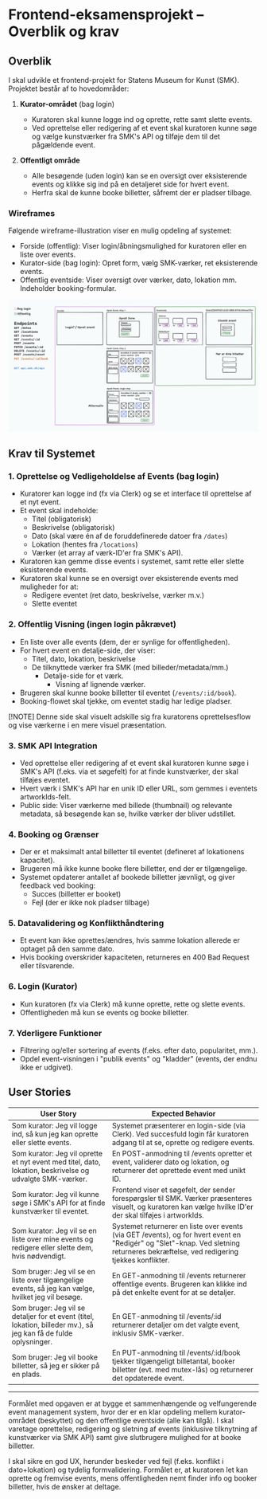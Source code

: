 # Frontend-eksamensprojekt – Overblik og krav

## Overblik

I skal udvikle et frontend-projekt for Statens Museum for Kunst (SMK). Projektet består af to hovedområder:

1. **Kurator-området** (bag login)

   - Kuratoren skal kunne logge ind og oprette, rette samt slette events.
   - Ved oprettelse eller redigering af et event skal kuratoren kunne søge og vælge kunstværker fra SMK's API og tilføje dem til det pågældende event.

2. **Offentligt område**
   - Alle besøgende (uden login) kan se en oversigt over eksisterende events og klikke sig ind på en detaljeret side for hvert event.
   - Herfra skal de kunne booke billetter, såfremt der er pladser tilbage.

### Wireframes

Følgende wireframe-illustration viser en mulig opdeling af systemet:

- Forside (offentlig): Viser login/åbningsmulighed for kuratoren eller en liste over events.
- Kurator-side (bag login): Opret form, vælg SMK-værker, ret eksisterende events.
- Offentlig eventside: Viser oversigt over værker, dato, lokation mm. Indeholder booking-formular.

![Wireframe eksempel](wireframe.png)

## Krav til Systemet

### 1. Oprettelse og Vedligeholdelse af Events (bag login)

- Kuratorer kan logge ind (fx via Clerk) og se et interface til oprettelse af et nyt event.
- Et event skal indeholde:
  - Titel (obligatorisk)
  - Beskrivelse (obligatorisk)
  - Dato (skal være én af de foruddefinerede datoer fra `/dates`)
  - Lokation (hentes fra `/locations`)
  - Værker (et array af værk-ID'er fra SMK's API).
- Kuratoren kan gemme disse events i systemet, samt rette eller slette eksisterende events.
- Kuratoren skal kunne se en oversigt over eksisterende events med muligheder for at:
  - Redigere eventet (ret dato, beskrivelse, værker m.v.)
  - Slette eventet

### 2. Offentlig Visning (ingen login påkrævet)

- En liste over alle events (dem, der er synlige for offentligheden).
- For hvert event en detalje-side, der viser:
  - Titel, dato, lokation, beskrivelse
  - De tilknyttede værker fra SMK (med billeder/metadata/mm.)
    - Detalje-side for et værk.
      - Visning af lignende værker.
- Brugeren skal kunne booke billetter til eventet (`/events/:id/book`).
- Booking-flowet skal tjekke, om eventet stadig har ledige pladser.

[!NOTE] Denne side skal visuelt adskille sig fra kuratorens oprettelsesflow og vise værkerne i en mere visuel præsentation.

### 3. SMK API Integration

- Ved oprettelse eller redigering af et event skal kuratoren kunne søge i SMK's API (f.eks. via et søgefelt) for at finde kunstværker, der skal tilføjes eventet.
- Hvert værk i SMK's API har en unik ID eller URL, som gemmes i eventets artworkIds-felt.
- Public side: Viser værkerne med billede (thumbnail) og relevante metadata, så besøgende kan se, hvilke værker der bliver udstillet.

### 4. Booking og Grænser

- Der er et maksimalt antal billetter til eventet (defineret af lokationens kapacitet).
- Brugeren må ikke kunne booke flere billetter, end der er tilgængelige.
- Systemet opdaterer antallet af bookede billetter jævnligt, og giver feedback ved booking:
  - Succes (billetter er booket)
  - Fejl (der er ikke nok pladser tilbage)

### 5. Datavalidering og Konflikthåndtering

- Et event kan ikke oprettes/ændres, hvis samme lokation allerede er optaget på den samme dato.
- Hvis booking overskrider kapaciteten, returneres en 400 Bad Request eller tilsvarende.

### 6. Login (Kurator)

- Kun kuratoren (fx via Clerk) må kunne oprette, rette og slette events.
- Offentligheden må kun se events og booke billetter.

### 7. Yderligere Funktioner

- Filtrering og/eller sortering af events (f.eks. efter dato, popularitet, mm.).
- Opdel event-visningen i "publik events" og "kladder" (events, der endnu ikke er udgivet).

## User Stories

| User Story                                                                                                        | Expected Behavior                                                                                                                                                                   |
| ----------------------------------------------------------------------------------------------------------------- | ----------------------------------------------------------------------------------------------------------------------------------------------------------------------------------- |
| Som kurator: Jeg vil logge ind, så kun jeg kan oprette eller slette events.                                       | Systemet præsenterer en login-side (via Clerk). Ved succesfuld login får kuratoren adgang til at se, oprette og redigere events.                                                    |
| Som kurator: Jeg vil oprette et nyt event med titel, dato, lokation, beskrivelse og udvalgte SMK-værker.          | En POST-anmodning til /events opretter et event, validerer dato og lokation, og returnerer det oprettede event med unikt ID.                                                        |
| Som kurator: Jeg vil kunne søge i SMK's API for at finde kunstværker til eventet.                                 | Frontend viser et søgefelt, der sender forespørgsler til SMK. Værker præsenteres visuelt, og kuratoren kan vælge hvilke ID'er der skal tilføjes i artworkIds.                       |
| Som kurator: Jeg vil se en liste over mine events og redigere eller slette dem, hvis nødvendigt.                  | Systemet returnerer en liste over events (via GET /events), og for hvert event en "Redigér" og "Slet"-knap. Ved sletning returneres bekræftelse, ved redigering tjekkes konflikter. |
| Som bruger: Jeg vil se en liste over tilgængelige events, så jeg kan vælge, hvilket jeg vil besøge.               | En GET-anmodning til /events returnerer offentlige events. Brugeren kan klikke ind på det enkelte event for at se detaljer.                                                         |
| Som bruger: Jeg vil se detaljer for et event (titel, lokation, billeder mv.), så jeg kan få de fulde oplysninger. | En GET-anmodning til /events/:id returnerer detaljer om det valgte event, inklusiv SMK-værker.                                                                                      |
| Som bruger: Jeg vil booke billetter, så jeg er sikker på en plads.                                                | En PUT-anmodning til /events/:id/book tjekker tilgængeligt billetantal, booker billetter (evt. med mutex-lås) og returnerer det opdaterede event.                                   |

---

Formålet med opgaven er at bygge et sammenhængende og velfungerende event management system, hvor der er en klar opdeling mellem kurator-området (beskyttet) og den offentlige eventside (alle kan tilgå). I skal varetage oprettelse, redigering og sletning af events (inklusive tilknytning af kunstværker via SMK API) samt give slutbrugere mulighed for at booke billetter.

I skal sikre en god UX, herunder beskeder ved fejl (f.eks. konflikt i dato+lokation) og tydelig formvalidering. Formålet er, at kuratoren let kan oprette og fremvise events, mens offentligheden nemt finder info og booker billetter, hvis de ønsker at deltage.
